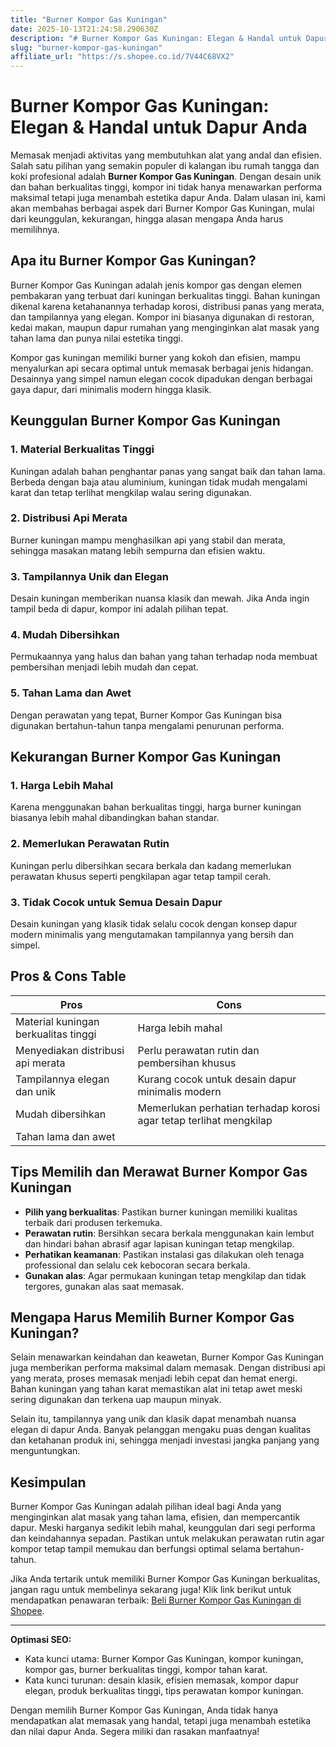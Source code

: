 ```yaml
---
title: "Burner Kompor Gas Kuningan"
date: 2025-10-13T21:24:58.290630Z
description: "# Burner Kompor Gas Kuningan: Elegan & Handal untuk Dapur Anda..."
slug: "burner-kompor-gas-kuningan"
affiliate_url: "https://s.shopee.co.id/7V44C68VX2"
---
```

# Burner Kompor Gas Kuningan: Elegan & Handal untuk Dapur Anda

Memasak menjadi aktivitas yang membutuhkan alat yang andal dan efisien. Salah satu pilihan yang semakin populer di kalangan ibu rumah tangga dan koki profesional adalah **Burner Kompor Gas Kuningan**. Dengan desain unik dan bahan berkualitas tinggi, kompor ini tidak hanya menawarkan performa maksimal tetapi juga menambah estetika dapur Anda. Dalam ulasan ini, kami akan membahas berbagai aspek dari Burner Kompor Gas Kuningan, mulai dari keunggulan, kekurangan, hingga alasan mengapa Anda harus memilihnya.

## Apa itu Burner Kompor Gas Kuningan?

Burner Kompor Gas Kuningan adalah jenis kompor gas dengan elemen pembakaran yang terbuat dari kuningan berkualitas tinggi. Bahan kuningan dikenal karena ketahanannya terhadap korosi, distribusi panas yang merata, dan tampilannya yang elegan. Kompor ini biasanya digunakan di restoran, kedai makan, maupun dapur rumahan yang menginginkan alat masak yang tahan lama dan punya nilai estetika tinggi.

Kompor gas kuningan memiliki burner yang kokoh dan efisien, mampu menyalurkan api secara optimal untuk memasak berbagai jenis hidangan. Desainnya yang simpel namun elegan cocok dipadukan dengan berbagai gaya dapur, dari minimalis modern hingga klasik.

## Keunggulan Burner Kompor Gas Kuningan

### 1. Material Berkualitas Tinggi
Kuningan adalah bahan penghantar panas yang sangat baik dan tahan lama. Berbeda dengan baja atau aluminium, kuningan tidak mudah mengalami karat dan tetap terlihat mengkilap walau sering digunakan.

### 2. Distribusi Api Merata
Burner kuningan mampu menghasilkan api yang stabil dan merata, sehingga masakan matang lebih sempurna dan efisien waktu.

### 3. Tampilannya Unik dan Elegan
Desain kuningan memberikan nuansa klasik dan mewah. Jika Anda ingin tampil beda di dapur, kompor ini adalah pilihan tepat.

### 4. Mudah Dibersihkan
Permukaannya yang halus dan bahan yang tahan terhadap noda membuat pembersihan menjadi lebih mudah dan cepat.

### 5. Tahan Lama dan Awet
Dengan perawatan yang tepat, Burner Kompor Gas Kuningan bisa digunakan bertahun-tahun tanpa mengalami penurunan performa.

## Kekurangan Burner Kompor Gas Kuningan

### 1. Harga Lebih Mahal
Karena menggunakan bahan berkualitas tinggi, harga burner kuningan biasanya lebih mahal dibandingkan bahan standar.

### 2. Memerlukan Perawatan Rutin
Kuningan perlu dibersihkan secara berkala dan kadang memerlukan perawatan khusus seperti pengkilapan agar tetap tampil cerah.

### 3. Tidak Cocok untuk Semua Desain Dapur
Desain kuningan yang klasik tidak selalu cocok dengan konsep dapur modern minimalis yang mengutamakan tampilannya yang bersih dan simpel.

## Pros & Cons Table

| **Pros**                                | **Cons**                               |
|-----------------------------------------|----------------------------------------|
| Material kuningan berkualitas tinggi   | Harga lebih mahal                     |
| Menyediakan distribusi api merata     | Perlu perawatan rutin dan pembersihan khusus |
| Tampilannya elegan dan unik            | Kurang cocok untuk desain dapur minimalis modern |
| Mudah dibersihkan                     | Memerlukan perhatian terhadap korosi agar tetap terlihat mengkilap |
| Tahan lama dan awet                    |                                    |

## Tips Memilih dan Merawat Burner Kompor Gas Kuningan

- **Pilih yang berkualitas**: Pastikan burner kuningan memiliki kualitas terbaik dari produsen terkemuka.
- **Perawatan rutin**: Bersihkan secara berkala menggunakan kain lembut dan hindari bahan abrasif agar lapisan kuningan tetap mengkilap.
- **Perhatikan keamanan**: Pastikan instalasi gas dilakukan oleh tenaga professional dan selalu cek kebocoran secara berkala.
- **Gunakan alas**: Agar permukaan kuningan tetap mengkilap dan tidak tergores, gunakan alas saat memasak.

## Mengapa Harus Memilih Burner Kompor Gas Kuningan?

Selain menawarkan keindahan dan keawetan, Burner Kompor Gas Kuningan juga memberikan performa maksimal dalam memasak. Dengan distribusi api yang merata, proses memasak menjadi lebih cepat dan hemat energi. Bahan kuningan yang tahan karat memastikan alat ini tetap awet meski sering digunakan dan terkena uap maupun minyak.

Selain itu, tampilannya yang unik dan klasik dapat menambah nuansa elegan di dapur Anda. Banyak pelanggan mengaku puas dengan kualitas dan ketahanan produk ini, sehingga menjadi investasi jangka panjang yang menguntungkan.

## Kesimpulan

Burner Kompor Gas Kuningan adalah pilihan ideal bagi Anda yang menginginkan alat masak yang tahan lama, efisien, dan mempercantik dapur. Meski harganya sedikit lebih mahal, keunggulan dari segi performa dan keindahannya sepadan. Pastikan untuk melakukan perawatan rutin agar kompor tetap tampil memukau dan berfungsi optimal selama bertahun-tahun.

Jika Anda tertarik untuk memiliki Burner Kompor Gas Kuningan berkualitas, jangan ragu untuk membelinya sekarang juga! Klik link berikut untuk mendapatkan penawaran terbaik: [Beli Burner Kompor Gas Kuningan di Shopee](https://s.shopee.co.id/7V44C68VX2).

---

**Optimasi SEO:**

- Kata kunci utama: Burner Kompor Gas Kuningan, kompor kuningan, kompor gas, burner berkualitas tinggi, kompor tahan karat.
- Kata kunci turunan: desain klasik, efisien memasak, kompor dapur elegan, produk berkualitas tinggi, tips perawatan kompor kuningan.

Dengan memilih Burner Kompor Gas Kuningan, Anda tidak hanya mendapatkan alat memasak yang handal, tetapi juga menambah estetika dan nilai dapur Anda. Segera miliki dan rasakan manfaatnya!